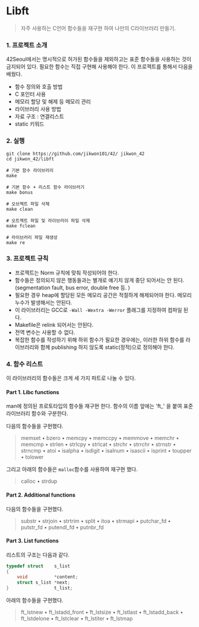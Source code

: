 # Libft

> 자주 사용하는 C언어 함수들을 재구현 하여 나만의 C라이브러리 만들기.


### 1. 프로젝트 소개

42Seoul에서는 명시적으로 허가된 함수들을 제외하고는 표준 함수들을 사용하는 것이 금지되어 있다. 필요한 함수는 직접 구현해 사용해야 한다. 
이 프로젝트를 통해서 다음을 배웠다. 
* 함수 정의와 호출 방법
* C 포인터 사용
* 메모리 할당 및 해제 등 메모리 관리
* 라이브러리 사용 방법
* 자료 구조 : 연결리스트 
* static 키워드


### 2. 실행
```shell
git clone https://github.com/jikwon101/42/ jikwon_42
cd jikwon_42/libft

# 기본 함수 라이브러리
make

# 기본 함수 + 리스트 함수 라이브러기
make bonus

# 오브젝트 파일 삭제
make clean

# 오트젝트 파일 및 라이브러이 파일 삭제
make fclean

# 라이브러리 파일 재생성
make re
```

### 3. 프로젝트 규칙

- 프로젝트는 Norm 규칙에 맞춰 작성되어야 한다.
- 함수들은 정의되지 않은 행동들과는 별개로 예기치 않게 중단 되어서는 안 된다. (segmentation fault, bus error, double free 등. )
- 필요한 경우 heap에 할당된 모든 메모리 공간은 적절하게 해제되어야 한다. 메모리 누수가 발생해서는 안된다. 
- 이 라이브러리는 GCC로 `-Wall -Wextra -Werror` 플래그를 지정하여 컴파일 된다. 
- Makefile은 relink 되어서는 안된다. 
- 전역 변수는 사용할 수 없다.
- 복잡한 함수를 작성하기 위해 하위 함수가 필요한 경우에는, 이러한 하위 함수를 라이브러리와 함께 publishing 하지 않도록 static(정적)으로 정의해야 한다.

  

### 4. 함수 리스트

이 라이브러리의 함수들은 크게 세 가지 파트로 나눌 수 있다. 


#### Part 1. Libc functions

man에 정의된 프로토타입의 함수들 재구현 한다. 
함수의 이름 앞에는 'ft_' 을 붙여 표준 라이브러리 함수와 구분한다. 

다음의 함수들을 구현했다. 

> memset • bzero • memcpy • memccpy • memmove • memchr • memcmp • strlen • strlcpy • strlcat • strchr • strrchr • strnstr • strncmp • atoi • isalpha • isdigit • isalnum • isascii • isprint • toupper • tolower

그리고 아래의 함수들은 `malloc`함수를 사용하여 재구현 했다.

> calloc • strdup


#### Part 2. Additional functions

다음의 함수들을 구현했다.

> substr • strjoin • strtrim • split • itoa • strmapi • putchar_fd • putstr_fd • putendl_fd • putnbr_fd



#### Part 3. List functions

리스트의 구조는 다음과 같다.
```c
typedef struct    s_list 
{ 
    void          *content; 
    struct s_list *next; 
}                 t_list;
```

아래의 함수들을 구현했다.

> ft_lstnew • ft_lstadd_front • ft_lstsize • ft_lstlast • ft_lstadd_back • ft_lstdelone • ft_lstclear • ft_lstiter • ft_lstmap
